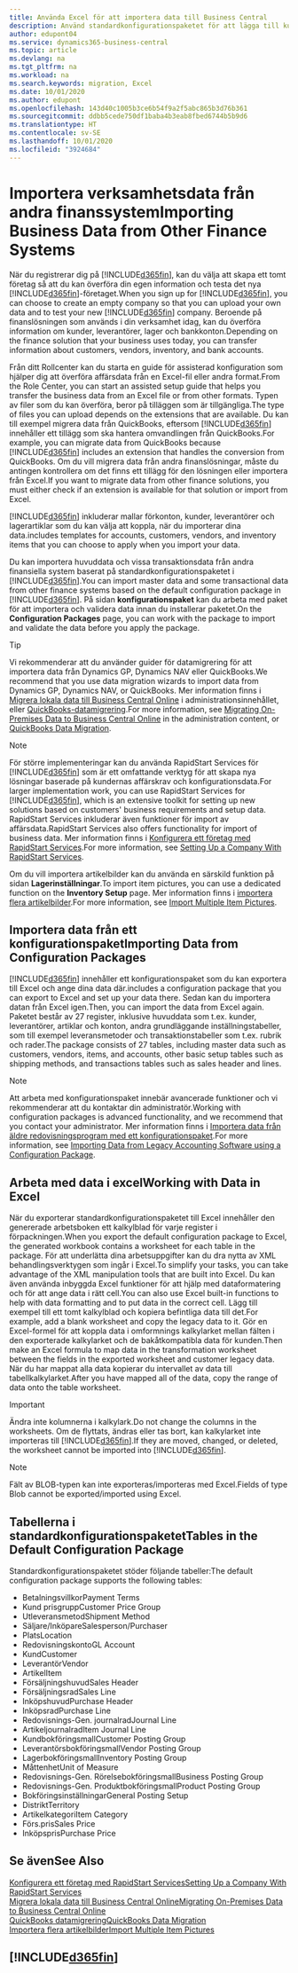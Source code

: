 ```yaml
---
title: Använda Excel för att importera data till Business Central
description: Använd standardkonfigurationspaketet för att lägga till kundinformation i Excel och återimportera data till Business Central.
author: edupont04
ms.service: dynamics365-business-central
ms.topic: article
ms.devlang: na
ms.tgt_pltfrm: na
ms.workload: na
ms.search.keywords: migration, Excel
ms.date: 10/01/2020
ms.author: edupont
ms.openlocfilehash: 143d40c1005b3ce6b54f9a2f5abc865b3d76b361
ms.sourcegitcommit: ddbb5cede750df1baba4b3eab8fbed6744b5b9d6
ms.translationtype: HT
ms.contentlocale: sv-SE
ms.lasthandoff: 10/01/2020
ms.locfileid: "3924684"
---
```

# <a name="importing-business-data-from-other-finance-systems"></a><span data-ttu-id="13840-103">Importera verksamhetsdata från andra finanssystem</span><span class="sxs-lookup"><span data-stu-id="13840-103">Importing Business Data from Other Finance Systems</span></span>

<span data-ttu-id="13840-104">När du registrerar dig på [!INCLUDE[d365fin](includes/d365fin_md.md)], kan du välja att skapa ett tomt företag så att du kan överföra din egen information och testa det nya [!INCLUDE[d365fin](includes/d365fin_md.md)]-företaget.</span><span class="sxs-lookup"><span data-stu-id="13840-104">When you sign up for [!INCLUDE[d365fin](includes/d365fin_md.md)], you can choose to create an empty company so that you can upload your own data and to test your new [!INCLUDE[d365fin](includes/d365fin_md.md)] company.</span></span> <span data-ttu-id="13840-105">Beroende på finanslösningen som används i din verksamhet idag, kan du överföra information om kunder, leverantörer, lager och bankkonton.</span><span class="sxs-lookup"><span data-stu-id="13840-105">Depending on the finance solution that your business uses today, you can transfer information about customers, vendors, inventory, and bank accounts.</span></span>  

<span data-ttu-id="13840-106">Från ditt Rollcenter kan du starta en guide för assisterad konfiguration som hjälper dig att överföra affärsdata från en Excel-fil eller andra format.</span><span class="sxs-lookup"><span data-stu-id="13840-106">From the Role Center, you can start an assisted setup guide that helps you transfer the business data from an Excel file or from other formats.</span></span> <span data-ttu-id="13840-107">Typen av filer som du kan överföra, beror på tilläggen som är tillgängliga.</span><span class="sxs-lookup"><span data-stu-id="13840-107">The type of files you can upload depends on the extensions that are available.</span></span> <span data-ttu-id="13840-108">Du kan till exempel migrera data från QuickBooks, eftersom [!INCLUDE[d365fin](includes/d365fin_md.md)] innehåller ett tillägg som ska hantera omvandlingen från QuickBooks.</span><span class="sxs-lookup"><span data-stu-id="13840-108">For example, you can migrate data from QuickBooks because [!INCLUDE[d365fin](includes/d365fin_md.md)] includes an extension that handles the conversion from QuickBooks.</span></span> <span data-ttu-id="13840-109">Om du vill migrera data från andra finanslösningar, måste du antingen kontrollera om det finns ett tillägg för den lösningen eller importera från Excel.</span><span class="sxs-lookup"><span data-stu-id="13840-109">If you want to migrate data from other finance solutions, you must either check if an extension is available for that solution or import from Excel.</span></span>  

[!INCLUDE[d365fin](includes/d365fin_md.md)] <span data-ttu-id="13840-110">inkluderar mallar förkonton, kunder, leverantörer och lagerartiklar som du kan välja att koppla, när du importerar dina data.</span><span class="sxs-lookup"><span data-stu-id="13840-110">includes templates for accounts, customers, vendors, and inventory items that you can choose to apply when you import your data.</span></span>

<span data-ttu-id="13840-111">Du kan importera huvuddata och vissa transaktionsdata från andra finansiella system baserat på standardkonfigurationspaketet i [!INCLUDE[d365fin](includes/d365fin_md.md)].</span><span class="sxs-lookup"><span data-stu-id="13840-111">You can import master data and some transactional data from other finance systems based on the default configuration package in [!INCLUDE[d365fin](includes/d365fin_md.md)].</span></span> <span data-ttu-id="13840-112">På sidan **konfigurationspaket** kan du arbeta med paket för att importera och validera data innan du installerar paketet.</span><span class="sxs-lookup"><span data-stu-id="13840-112">On the **Configuration Packages** page, you can work with the package to import and validate the data before you apply the package.</span></span>  

> [!TIP]  
> <span data-ttu-id="13840-113">Vi rekommenderar att du använder guider för datamigrering för att importera data från Dynamics GP, Dynamics NAV eller QuickBooks.</span><span class="sxs-lookup"><span data-stu-id="13840-113">We recommend that you use data migration wizards to import data from Dynamics GP, Dynamics NAV, or QuickBooks.</span></span> <span data-ttu-id="13840-114">Mer information finns i [Migrera lokala data till Business Central Online](/dynamics365/business-central/dev-itpro/administration/migrate-data) i administrationsinnehållet, eller [QuickBooks-datamigrering](ui-extensions-quickbooks-data-migration.md).</span><span class="sxs-lookup"><span data-stu-id="13840-114">For more information, see [Migrating On-Premises Data to Business Central Online](/dynamics365/business-central/dev-itpro/administration/migrate-data) in the administration content, or [QuickBooks Data Migration](ui-extensions-quickbooks-data-migration.md).</span></span>

> [!NOTE]  
> <span data-ttu-id="13840-115">För större implementeringar kan du använda RapidStart Services för [!INCLUDE[d365fin](includes/d365fin_md.md)] som är ett omfattande verktyg för att skapa nya lösningar baserade på kundernas affärskrav och konfigurationsdata.</span><span class="sxs-lookup"><span data-stu-id="13840-115">For larger implementation work, you can use RapidStart Services for [!INCLUDE[d365fin](includes/d365fin_md.md)], which is an extensive toolkit for setting up new solutions based on customers' business requirements and setup data.</span></span> <span data-ttu-id="13840-116">RapidStart Services inkluderar även funktioner för import av affärsdata.</span><span class="sxs-lookup"><span data-stu-id="13840-116">RapidStart Services also offers functionality for import of business data.</span></span> <span data-ttu-id="13840-117">Mer information finns i [Konfigurera ett företag med RapidStart Services](admin-set-up-a-company-with-rapidstart.md).</span><span class="sxs-lookup"><span data-stu-id="13840-117">For more information, see [Setting Up a Company With RapidStart Services](admin-set-up-a-company-with-rapidstart.md).</span></span>

<span data-ttu-id="13840-118">Om du vill importera artikelbilder kan du använda en särskild funktion på sidan **Lagerinställningar**.</span><span class="sxs-lookup"><span data-stu-id="13840-118">To import item pictures, you can use a dedicated function on the **Inventory Setup** page.</span></span> <span data-ttu-id="13840-119">Mer information finns i [importera flera artikelbilder](inventory-how-import-item-pictures.md).</span><span class="sxs-lookup"><span data-stu-id="13840-119">For more information, see [Import Multiple Item Pictures](inventory-how-import-item-pictures.md).</span></span>

## <a name="importing-data-from-configuration-packages"></a><span data-ttu-id="13840-120">Importera data från ett konfigurationspaket</span><span class="sxs-lookup"><span data-stu-id="13840-120">Importing Data from Configuration Packages</span></span>
[!INCLUDE[d365fin](includes/d365fin_md.md)] <span data-ttu-id="13840-121">innehåller ett konfigurationspaket som du kan exportera till Excel och ange dina data där.</span><span class="sxs-lookup"><span data-stu-id="13840-121">includes a configuration package that you can export to Excel and set up your data there.</span></span> <span data-ttu-id="13840-122">Sedan kan du importera datan från Excel igen.</span><span class="sxs-lookup"><span data-stu-id="13840-122">Then, you can import the data from Excel again.</span></span> <span data-ttu-id="13840-123">Paketet består av 27 register, inklusive huvuddata som t.ex. kunder, leverantörer, artiklar och konton, andra grundläggande inställningstabeller, som till exempel leveransmetoder och transaktionstabeller som t.ex. rubrik och rader.</span><span class="sxs-lookup"><span data-stu-id="13840-123">The package consists of 27 tables, including master data such as customers, vendors, items, and accounts, other basic setup tables such as shipping methods, and transactions tables such as sales header and lines.</span></span>  

> [!NOTE]  
>   <span data-ttu-id="13840-124">Att arbeta med konfigurationspaket innebär avancerade funktioner och vi rekommenderar att du kontaktar din administratör.</span><span class="sxs-lookup"><span data-stu-id="13840-124">Working with configuration packages is advanced functionality, and we recommend that you contact your administrator.</span></span> <span data-ttu-id="13840-125">Mer information finns i [Importera data från äldre redovisningsprogram med ett konfigurationspaket](across-import-data-configuration-packages.md).</span><span class="sxs-lookup"><span data-stu-id="13840-125">For more information, see [Importing Data from Legacy Accounting Software using a Configuration Package](across-import-data-configuration-packages.md).</span></span>

## <a name="working-with-data-in-excel"></a><span data-ttu-id="13840-126">Arbeta med data i excel</span><span class="sxs-lookup"><span data-stu-id="13840-126">Working with Data in Excel</span></span>
<span data-ttu-id="13840-127">När du exporterar standardkonfigurationspaketet till Excel innehåller den genererade arbetsboken ett kalkylblad för varje register i förpackningen.</span><span class="sxs-lookup"><span data-stu-id="13840-127">When you export the default configuration package to Excel, the generated workbook contains a worksheet for each table in the package.</span></span> <span data-ttu-id="13840-128">För att underlätta dina arbetsuppgifter kan du dra nytta av XML behandlingsverktygen som ingår i Excel.</span><span class="sxs-lookup"><span data-stu-id="13840-128">To simplify your tasks, you can take advantage of the XML manipulation tools that are built into Excel.</span></span> <span data-ttu-id="13840-129">Du kan även använda inbyggda Excel funktioner för att hjälp med dataformatering och för att ange data i rätt cell.</span><span class="sxs-lookup"><span data-stu-id="13840-129">You can also use Excel built-in functions to help with data formatting and to put data in the correct cell.</span></span> <span data-ttu-id="13840-130">Lägg till exempel till ett tomt kalkylblad och kopiera befintliga data till det.</span><span class="sxs-lookup"><span data-stu-id="13840-130">For example, add a blank worksheet and copy the legacy data to it.</span></span> <span data-ttu-id="13840-131">Gör en Excel-formel för att koppla data i omformnings kalkylarket mellan fälten i den exporterade kalkylarket och de bakåtkompatibla data för kunden.</span><span class="sxs-lookup"><span data-stu-id="13840-131">Then make an Excel formula to map data in the transformation worksheet between the fields in the exported worksheet and customer legacy data.</span></span> <span data-ttu-id="13840-132">När du har mappat alla data kopierar du intervallet av data till tabellkalkylarket.</span><span class="sxs-lookup"><span data-stu-id="13840-132">After you have mapped all of the data, copy the range of data onto the table worksheet.</span></span>  

> [!IMPORTANT]  
>  <span data-ttu-id="13840-133">Ändra inte kolumnerna i kalkylark.</span><span class="sxs-lookup"><span data-stu-id="13840-133">Do not change the columns in the worksheets.</span></span> <span data-ttu-id="13840-134">Om de flyttats, ändras eller tas bort, kan kalkylarket inte importeras till [!INCLUDE[d365fin](includes/d365fin_md.md)].</span><span class="sxs-lookup"><span data-stu-id="13840-134">If they are moved, changed, or deleted, the worksheet cannot be imported into [!INCLUDE[d365fin](includes/d365fin_md.md)].</span></span>

> [!NOTE]
> <span data-ttu-id="13840-135">Fält av BLOB-typen kan inte exporteras/importeras med Excel.</span><span class="sxs-lookup"><span data-stu-id="13840-135">Fields of type Blob cannot be exported/imported using Excel.</span></span>

## <a name="tables-in-the-default-configuration-package"></a><span data-ttu-id="13840-136">Tabellerna i standardkonfigurationspaketet</span><span class="sxs-lookup"><span data-stu-id="13840-136">Tables in the Default Configuration Package</span></span>
<span data-ttu-id="13840-137">Standardkonfigurationspaketet stöder följande tabeller:</span><span class="sxs-lookup"><span data-stu-id="13840-137">The default configuration package supports the following tables:</span></span>

-   <span data-ttu-id="13840-138">Betalningsvillkor</span><span class="sxs-lookup"><span data-stu-id="13840-138">Payment Terms</span></span>
-   <span data-ttu-id="13840-139">Kund prisgrupp</span><span class="sxs-lookup"><span data-stu-id="13840-139">Customer Price Group</span></span>
-   <span data-ttu-id="13840-140">Utleveransmetod</span><span class="sxs-lookup"><span data-stu-id="13840-140">Shipment Method</span></span>
-   <span data-ttu-id="13840-141">Säljare/Inköpare</span><span class="sxs-lookup"><span data-stu-id="13840-141">Salesperson/Purchaser</span></span>
-   <span data-ttu-id="13840-142">Plats</span><span class="sxs-lookup"><span data-stu-id="13840-142">Location</span></span>
-   <span data-ttu-id="13840-143">Redovisningskonto</span><span class="sxs-lookup"><span data-stu-id="13840-143">GL Account</span></span>
-   <span data-ttu-id="13840-144">Kund</span><span class="sxs-lookup"><span data-stu-id="13840-144">Customer</span></span>
-   <span data-ttu-id="13840-145">Leverantör</span><span class="sxs-lookup"><span data-stu-id="13840-145">Vendor</span></span>
-   <span data-ttu-id="13840-146">Artikel</span><span class="sxs-lookup"><span data-stu-id="13840-146">Item</span></span>
-   <span data-ttu-id="13840-147">Försäljningshuvud</span><span class="sxs-lookup"><span data-stu-id="13840-147">Sales Header</span></span>
-   <span data-ttu-id="13840-148">Försäljningsrad</span><span class="sxs-lookup"><span data-stu-id="13840-148">Sales Line</span></span>
-   <span data-ttu-id="13840-149">Inköpshuvud</span><span class="sxs-lookup"><span data-stu-id="13840-149">Purchase Header</span></span>
-   <span data-ttu-id="13840-150">Inköpsrad</span><span class="sxs-lookup"><span data-stu-id="13840-150">Purchase Line</span></span>
-   <span data-ttu-id="13840-151">Redovisnings-</span><span class="sxs-lookup"><span data-stu-id="13840-151">Gen.</span></span> <span data-ttu-id="13840-152">journalrad</span><span class="sxs-lookup"><span data-stu-id="13840-152">Journal Line</span></span>
-   <span data-ttu-id="13840-153">Artikeljournalrad</span><span class="sxs-lookup"><span data-stu-id="13840-153">Item Journal Line</span></span>
-   <span data-ttu-id="13840-154">Kundbokföringsmall</span><span class="sxs-lookup"><span data-stu-id="13840-154">Customer Posting Group</span></span>
-   <span data-ttu-id="13840-155">Leverantörsbokföringsmall</span><span class="sxs-lookup"><span data-stu-id="13840-155">Vendor Posting Group</span></span>
-   <span data-ttu-id="13840-156">Lagerbokföringsmall</span><span class="sxs-lookup"><span data-stu-id="13840-156">Inventory Posting Group</span></span>
-   <span data-ttu-id="13840-157">Måttenhet</span><span class="sxs-lookup"><span data-stu-id="13840-157">Unit of Measure</span></span>
-   <span data-ttu-id="13840-158">Redovisnings-</span><span class="sxs-lookup"><span data-stu-id="13840-158">Gen.</span></span> <span data-ttu-id="13840-159">Rörelsebokföringsmall</span><span class="sxs-lookup"><span data-stu-id="13840-159">Business Posting Group</span></span>
-   <span data-ttu-id="13840-160">Redovisnings-</span><span class="sxs-lookup"><span data-stu-id="13840-160">Gen.</span></span> <span data-ttu-id="13840-161">Produktbokföringsmall</span><span class="sxs-lookup"><span data-stu-id="13840-161">Product Posting Group</span></span>
-   <span data-ttu-id="13840-162">Bokföringsinställningar</span><span class="sxs-lookup"><span data-stu-id="13840-162">General Posting Setup</span></span>
-   <span data-ttu-id="13840-163">Distrikt</span><span class="sxs-lookup"><span data-stu-id="13840-163">Territory</span></span>
-   <span data-ttu-id="13840-164">Artikelkategori</span><span class="sxs-lookup"><span data-stu-id="13840-164">Item Category</span></span>
-   <span data-ttu-id="13840-165">Förs.pris</span><span class="sxs-lookup"><span data-stu-id="13840-165">Sales Price</span></span>
-   <span data-ttu-id="13840-166">Inköpspris</span><span class="sxs-lookup"><span data-stu-id="13840-166">Purchase Price</span></span>

## <a name="see-also"></a><span data-ttu-id="13840-167">Se även</span><span class="sxs-lookup"><span data-stu-id="13840-167">See Also</span></span>
[<span data-ttu-id="13840-168">Konfigurera ett företag med RapidStart Services</span><span class="sxs-lookup"><span data-stu-id="13840-168">Setting Up a Company With RapidStart Services</span></span>](admin-set-up-a-company-with-rapidstart.md)  
[<span data-ttu-id="13840-169">Migrera lokala data till Business Central Online</span><span class="sxs-lookup"><span data-stu-id="13840-169">Migrating On-Premises Data to Business Central Online</span></span>](/dynamics365/business-central/dev-itpro/administration/migrate-data)  
[<span data-ttu-id="13840-170">QuickBooks datamigrering</span><span class="sxs-lookup"><span data-stu-id="13840-170">QuickBooks Data Migration</span></span>](ui-extensions-quickbooks-data-migration.md)  
[<span data-ttu-id="13840-171">Importera flera artikelbilder</span><span class="sxs-lookup"><span data-stu-id="13840-171">Import Multiple Item Pictures</span></span>](inventory-how-import-item-pictures.md)

## [!INCLUDE[d365fin](includes/free_trial_md.md)]  
